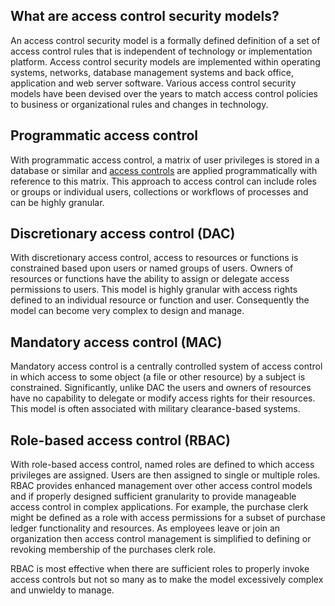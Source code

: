 ## What are access control security models?

An access control security model is a formally defined definition of a set of access control rules that is independent of technology or implementation platform. Access control security models are implemented within operating systems, networks, database management systems and back office, application and web server software. Various access control security models have been devised over the years to match access control policies to business or organizational rules and changes in technology.

## Programmatic access control

With programmatic access control, a matrix of user privileges is stored in a database or similar and [access controls](https://portswigger.net/web-security/access-control) are applied programmatically with reference to this matrix. This approach to access control can include roles or groups or individual users, collections or workflows of processes and can be highly granular.

## Discretionary access control (DAC)

With discretionary access control, access to resources or functions is constrained based upon users or named groups of users. Owners of resources or functions have the ability to assign or delegate access permissions to users. This model is highly granular with access rights defined to an individual resource or function and user. Consequently the model can become very complex to design and manage.

## Mandatory access control (MAC)

Mandatory access control is a centrally controlled system of access control in which access to some object (a file or other resource) by a subject is constrained. Significantly, unlike DAC the users and owners of resources have no capability to delegate or modify access rights for their resources. This model is often associated with military clearance-based systems.

## Role-based access control (RBAC)

With role-based access control, named roles are defined to which access privileges are assigned. Users are then assigned to single or multiple roles. RBAC provides enhanced management over other access control models and if properly designed sufficient granularity to provide manageable access control in complex applications. For example, the purchase clerk might be defined as a role with access permissions for a subset of purchase ledger functionality and resources. As employees leave or join an organization then access control management is simplified to defining or revoking membership of the purchases clerk role.

RBAC is most effective when there are sufficient roles to properly invoke access controls but not so many as to make the model excessively complex and unwieldy to manage.